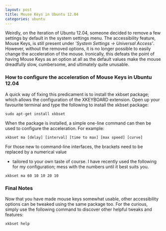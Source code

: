 ```yaml
---
layout: post
title: Mouse Keys in Ubuntu 12.04
categories: ubuntu
---
```


Weirdly, on the iteration of Ubuntu 12.04, someone decided to remove a few settings by default
in the system settings menu. The accessibility feature, Mouse Keys, is still present under
*'System Settings &rarr; Universal Access'*.
However, without the removed options, it is no longer possible to easily change the acceleration
of the mouse. Ironically, this defeats the point of having Mouse Keys as an option at all as the
default values make the mouse dreadfully slow, cumbersome, and ultimately quite unusable.

### How to configure the acceleration of Mouse Keys in Ubuntu 12.04

A quick way of fixing this predicament is to install the xkbset package; which allows the
configuration of the XKEYBOARD extension. Open up your favourite terminal and type the
following to install the xkbset package:

```
sudo apt-get install xkbset
```

When the package is installed, a simple one-line command can then be used to configure the
acceleration. For example:

```
xkbset ma [delay] [interval] [time to max] [max speed] [curve]
```

For those new to command-line interfaces, the brackets need to be replaced by a numerical value
- tailored to your own taste of course. I have recently used the following for my configuration;
mess with the numbers until it best suits you.

```
xkbset ma 60 10 10 20 10
```

### Final Notes

Now that you have made mouse keys somewhat usable, other accessibility options can be tweaked
using the same package too. For the curious, simply use the following command to discover other
helpful tweaks and features:

```
xkbset help
```